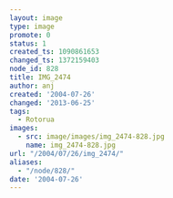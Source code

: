 ```yaml
---
layout: image
type: image
promote: 0
status: 1
created_ts: 1090861653
changed_ts: 1372159403
node_id: 828
title: IMG_2474
author: anj
created: '2004-07-26'
changed: '2013-06-25'
tags:
  - Rotorua
images:
  - src: image/images/img_2474-828.jpg
    name: img_2474-828.jpg
url: "/2004/07/26/img_2474/"
aliases:
  - "/node/828/"
date: '2004-07-26'
---
```


